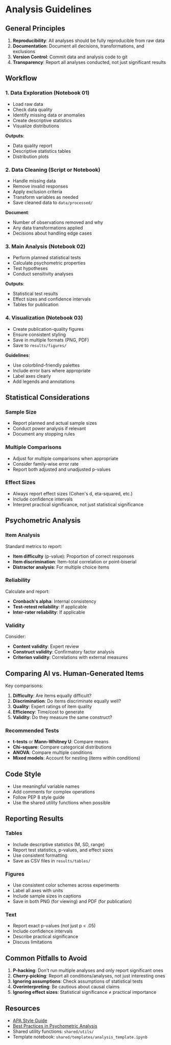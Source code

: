 # Analysis Guidelines

## General Principles

1. **Reproducibility**: All analyses should be fully reproducible from raw data
2. **Documentation**: Document all decisions, transformations, and exclusions
3. **Version Control**: Commit data and analysis code to git
4. **Transparency**: Report all analyses conducted, not just significant results

## Workflow

### 1. Data Exploration (Notebook 01)

- Load raw data
- Check data quality
- Identify missing data or anomalies
- Create descriptive statistics
- Visualize distributions

**Outputs**: 
- Data quality report
- Descriptive statistics tables
- Distribution plots

### 2. Data Cleaning (Script or Notebook)

- Handle missing data
- Remove invalid responses
- Apply exclusion criteria
- Transform variables as needed
- Save cleaned data to `data/processed/`

**Document**:
- Number of observations removed and why
- Any data transformations applied
- Decisions about handling edge cases

### 3. Main Analysis (Notebook 02)

- Perform planned statistical tests
- Calculate psychometric properties
- Test hypotheses
- Conduct sensitivity analyses

**Outputs**:
- Statistical test results
- Effect sizes and confidence intervals
- Tables for publication

### 4. Visualization (Notebook 03)

- Create publication-quality figures
- Ensure consistent styling
- Save in multiple formats (PNG, PDF)
- Save to `results/figures/`

**Guidelines**:
- Use colorblind-friendly palettes
- Include error bars where appropriate
- Label axes clearly
- Add legends and annotations

## Statistical Considerations

### Sample Size

- Report planned and actual sample sizes
- Conduct power analysis if relevant
- Document any stopping rules

### Multiple Comparisons

- Adjust for multiple comparisons when appropriate
- Consider family-wise error rate
- Report both adjusted and unadjusted p-values

### Effect Sizes

- Always report effect sizes (Cohen's d, eta-squared, etc.)
- Include confidence intervals
- Interpret practical significance, not just statistical significance

## Psychometric Analysis

### Item Analysis

Standard metrics to report:
- **Item difficulty** (p-value): Proportion of correct responses
- **Item discrimination**: Item-total correlation or point-biserial
- **Distractor analysis**: For multiple choice items

### Reliability

Calculate and report:
- **Cronbach's alpha**: Internal consistency
- **Test-retest reliability**: If applicable
- **Inter-rater reliability**: If applicable

### Validity

Consider:
- **Content validity**: Expert review
- **Construct validity**: Confirmatory factor analysis
- **Criterion validity**: Correlations with external measures

## Comparing AI vs. Human-Generated Items

Key comparisons:
1. **Difficulty**: Are items equally difficult?
2. **Discrimination**: Do items discriminate equally well?
3. **Quality**: Expert ratings of item quality
4. **Efficiency**: Time/cost to generate
5. **Validity**: Do they measure the same construct?

### Recommended Tests

- **t-tests** or **Mann-Whitney U**: Compare means
- **Chi-square**: Compare categorical distributions
- **ANOVA**: Compare multiple conditions
- **Mixed models**: Account for nesting (items within conditions)

## Code Style

- Use meaningful variable names
- Add comments for complex operations
- Follow PEP 8 style guide
- Use the shared utility functions when possible

## Reporting Results

### Tables

- Include descriptive statistics (M, SD, range)
- Report test statistics, p-values, and effect sizes
- Use consistent formatting
- Save as CSV files in `results/tables/`

### Figures

- Use consistent color schemes across experiments
- Label all axes with units
- Include sample sizes in captions
- Save in both PNG (for viewing) and PDF (for publication)

### Text

- Report exact p-values (not just p < .05)
- Include confidence intervals
- Describe practical significance
- Discuss limitations

## Common Pitfalls to Avoid

1. **P-hacking**: Don't run multiple analyses and only report significant ones
2. **Cherry-picking**: Report all conditions/analyses, not just interesting ones
3. **Ignoring assumptions**: Check assumptions of statistical tests
4. **Overinterpreting**: Be cautious about causal claims
5. **Ignoring effect sizes**: Statistical significance ≠ practical importance

## Resources

- [APA Style Guide](https://apastyle.apa.org/)
- [Best Practices in Psychometric Analysis](https://www.apa.org/science/programs/testing/standards)
- Shared utility functions: `shared/utils/`
- Template notebook: `shared/templates/analysis_template.ipynb`
